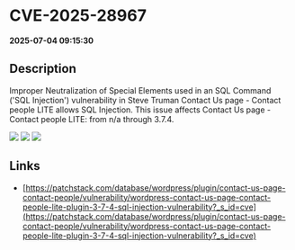 # CVE-2025-28967

**2025-07-04 09:15:30**

## Description
Improper Neutralization of Special Elements used in an SQL Command ('SQL Injection') vulnerability in Steve Truman Contact Us page - Contact people LITE allows SQL Injection. This issue affects Contact Us page - Contact people LITE: from n/a through 3.7.4.

![](https://img.shields.io/static/v1?label=Score&message=8.5&color=red)
![](https://img.shields.io/static/v1?label=Severity&message=HIGH&color=red)
![](https://img.shields.io/static/v1?label=CWE&message=SQL&color=green)

## Links
- [https://patchstack.com/database/wordpress/plugin/contact-us-page-contact-people/vulnerability/wordpress-contact-us-page-contact-people-lite-plugin-3-7-4-sql-injection-vulnerability?_s_id=cve](https://patchstack.com/database/wordpress/plugin/contact-us-page-contact-people/vulnerability/wordpress-contact-us-page-contact-people-lite-plugin-3-7-4-sql-injection-vulnerability?_s_id=cve)
